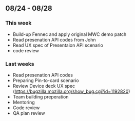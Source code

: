 ## 08/24 - 08/28 ##

### This week ###
  - Build-up Fennec and apply original MWC demo patch
  - Read presenation API codes from John
  - Read UX spec of Presentaion API scenario
  - code review

### Last weeks ###
  - Read presenation API codes
  - Preparing Pin-to-card scenario
  - Review Device deck UX spec (https://bugzilla.mozilla.org/show_bug.cgi?id=1192820)
  - Team building preperation 
  - Mentoring
  - Code review
  - QA plan review
